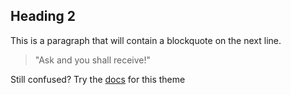 ## Heading 2

This is a paragraph that will contain a blockquote on the next line.
> "Ask and you shall receive!"

Still confused? Try the [docs](https://github.com/pages-themes/minimal) for this theme
